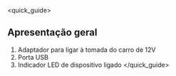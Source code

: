 <quick_guide> 
## Apresentação geral
1. Adaptador para ligar à tomada do carro de 12V
2. Porta USB
3. Indicador LED de dispositivo ligado
</quick_guide> 
